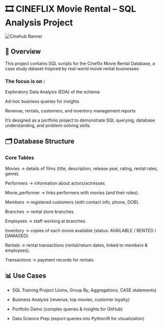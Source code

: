 # 🎞 CINEFLIX Movie Rental – SQL Analysis Project

![Cinehub Banner](https://mars-images.imgix.net/seobot/filmgrail.com/658a324a896bdc25cc34dfde-5a45cbc3254de9016c096e1d7dafd6d2.png?auto=compress)

## 📌 Overview

  This project contains SQL scripts for the Cineflix Movie Rental Database, a case study dataset inspired by real-world movie rental businesses.


 ### The focus is on :
  
   Exploratory Data Analysis (EDA) of the schema
  
   Ad-hoc business queries for insights
  
   Revenue, rentals, customers, and inventory management reports
  
   It’s designed as a portfolio project to demonstrate SQL querying, database understanding, and problem-solving skills.

## 🗂️ Database Structure

### Core Tables

Movies → details of films (title, description, release year, rating, rental rates, genre).

Performers → information about actors/actresses.

Movie_performer → links performers with movies (and their roles).

Members → registered customers (with contact info, phone, DOB).

Branches → rental store branches.

Employees → staff working at branches.

Inventory → copies of each movie available (status: AVAILABLE / RENTED / DAMAGED).

Rentals → rental transactions (rental/return dates, linked to members & employees).

Transactions → payment records for rentals.

## 📊 Use Cases

- SQL Training Project (Joins, Group By, Aggregations, CASE statements)

- Business Analysis (revenue, top movies, customer loyalty)

- Portfolio Demo (complex queries & insights for GitHub)

- Data Science Prep (export queries into Python/R for visualization)
